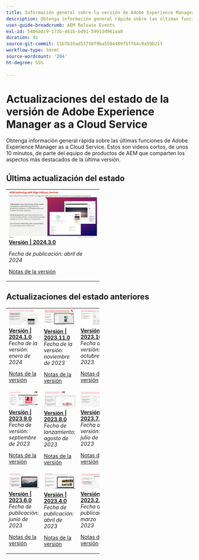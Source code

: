 ```yaml
---
title: Información general sobre la versión de Adobe Experience Manager as a Cloud Service
description: Obtenga información general rápida sobre las últimas funciones de Adobe Experience Manager as a Cloud Service
user-guide-breadcrumb: AEM Release Events
exl-id: 5406adc9-173b-461b-bd91-59913d961aa0
duration: 91
source-git-commit: 11b7b35ad53750f9ba5594489f5ffb4c9a59b21f
workflow-type: tm+mt
source-wordcount: '204'
ht-degree: 55%

---
```


# Actualizaciones del estado de la versión de Adobe Experience Manager as a Cloud Service

Obtenga información general rápida sobre las últimas funciones de Adobe Experience Manager as a Cloud Service. Estos son vídeos cortos, de unos 10 minutos, de parte del equipo de productos de AEM que comparten los aspectos más destacados de la última versión.

## Última actualización del estado

<table style="max-width: 50%;">
  <tr>
    <td>
      <a href="2024/2024-3-0.md">
        <img alt="Versión 2024.3.0" src="2024/assets/2024-3-0-thumb.png" />
      </a>
      <div>
        <a href="2024/2024-3-0.md">
          <strong>Versión | 2024.3.0</strong>
        </a>
      </div>
      <p><em>Fecha de publicación: abril de 2024 </em></p>
      <p>
        <a href="https://experienceleague.adobe.com/docs/experience-manager-cloud-service/content/release-notes/release-notes/release-notes-current.html?lang=es">Notas de la versión</a>
      </p>
    </td>
  </tr>  
</table>

## Actualizaciones del estado anteriores

<table style="max-width: 50%;">
  <tr>
    <td>
      <a href="2024/2024-1-0.md">
        <img alt="Versión 2024.1.0" src="2024/assets/2024-1-0-thumb.png" />
      </a>
      <div>
        <a href="2024/2024-1-0.md">
          <strong>Versión | 2024.1.0</strong>
          <br/>
        </a>
          <em>Fecha de la versión: enero de 2024 </em>
      </div>
      <p>
        <a href="https://experienceleague.adobe.com/docs/experience-manager-cloud-service/content/release-notes/release-notes/release-notes-current.html?lang=es">Notas de la versión</a>
      <p>
    </td>
    <td>
      <a href="2023/2023-11-0.md">
        <img alt="Versión 2023.11.0" src="2023/assets/2023-11-0-thumb.png" />
      </a>
      <div>
        <a href="2023/2023-11-0.md">
          <strong>Versión | 2023.11.0</strong>
          <br/>
        </a>
          <em>Fecha de la versión: noviembre de 2023 </em>
      </div>
      <p>
        <a href="https://experienceleague.adobe.com/docs/experience-manager-cloud-service/content/release-notes/release-notes/release-notes-current.html?lang=es">Notas de la versión</a>
      <p>
    </td>
    <td>
      <a href="2023/2023-10-0.md">
        <img alt="Versión 2023.10.0" src="2023/assets/2023-10-0-thumb.png" />
      </a>
      <div>
        <a href="2023/2023-10-0.md">
          <strong>Versión | 2023.10.0</strong>
          <br/>
        </a>
          <em>Fecha de la versión: octubre de 2023 </em>
      </div>
      <p>
        <a href="https://experienceleague.adobe.com/docs/experience-manager-cloud-service/content/release-notes/release-notes/release-notes-current.html?lang=es">Notas de la versión</a>
      <p>
    </td>
  </tr>
  <tr>
    <td>
      <a href="2023/2023-9-0.md">
        <img alt="Versión 2023.9.0" src="2023/assets/2023-9-0-thumb.png" />
      </a>
      <div>
        <a href="2023/2023-9-0.md">
          <strong>Versión | 2023.9.0</strong>
          <br/>
        </a>
          <em>Fecha de versión: septiembre de 2023 </em>
      </div>
      <p>
        <a href="https://experienceleague.adobe.com/docs/experience-manager-cloud-service/content/release-notes/release-notes/release-notes-current.html?lang=es">Notas de la versión</a>
      <p>
    </td> 
    <td>
      <a href="2023/2023-8-0.md">
        <img alt="Versión 2023.8.0" src="2023/assets/2023-8-0-thumb.png" />
      </a>
      <div>
        <a href="2023/2023-8-0.md">
          <strong>Versión | 2023.8.0</strong>
          <br/>
        </a>
          <em>Fecha de lanzamiento: agosto de 2023 </em>
      </div>
      <p>
        <a href="https://experienceleague.adobe.com/docs/experience-manager-cloud-service/content/release-notes/release-notes/release-notes-current.html?lang=es">Notas de la versión</a>
      <p>
    </td>
    <td>
      <a href="2023/2023-7-0.md">
        <img alt="Versión 2023.7.0" src="2023/assets/2023-7-0-thumb.png" />
      </a>
      <div>
        <a href="2023/2023-7-0.md">
          <strong>Versión | 2023.7.0</strong>
          <br/>
        </a>
          <em>Fecha de la versión: julio de 2023 </em>
      </div>
      <p>
        <a href="https://experienceleague.adobe.com/docs/experience-manager-cloud-service/content/release-notes/release-notes/release-notes-current.html?lang=es">Notas de la versión</a>
      <p>
    </td>
  </tr>
  <tr> 
    <td>
      <a href="2023/2023-6-0.md">
        <img alt="Versión 2023.6.0" src="2023/assets/2023-6-0-thumb.png" />
      </a>
      <div>
        <a href="2023/2023-6-0.md">
          <strong>Versión | 2023.6.0</strong>
          <br/>
        </a>
          <em>Fecha de publicación: junio de 2023 </em>
      </div>
      <p>
        <a href="https://experienceleague.adobe.com/docs/experience-manager-cloud-service/content/release-notes/release-notes/release-notes-current.html?lang=es">Notas de la versión</a>
      <p>
    </td>    
    <td>
      <a href="2023/2023-4-0.md">
        <img alt="Versión 2023.4.0" src="2023/assets/2023-4-0-thumb.png" />
      </a>
      <div>
        <a href="2023/2023-4-0.md">
          <strong>Versión | 2023.4.0</strong>
          <br/>
        </a>
          <em>Fecha de publicación: abril de 2023 </em>
      </div>
      <p>
        <a href="https://experienceleague.adobe.com/docs/experience-manager-cloud-service/content/release-notes/release-notes/release-notes-current.html?lang=es">Notas de la versión</a>
      <p>
    </td>
    <td>
      <a href="2023/2023-2-0.md">
        <img alt="Versión 2023.2.0" src="2023/assets/2023-2-0-thumb.png" />
      </a>
      <div>
        <a href="2023/2023-2-0.md">
          <strong>Versión | 2023.2.0</strong>
          <br/>
        </a>
          <em>Fecha de publicación: marzo 2023 </em>
      </div>
      <p>
        <a href="https://experienceleague.adobe.com/docs/experience-manager-cloud-service/content/release-notes/release-notes/release-notes-current.html?lang=es">Notas de la versión</a>
      <p>
    </td>
  </tr>
</table>
